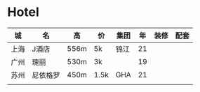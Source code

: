 # Hotel


|城|名|高|价|集团|年|装修|配套|
|---|---|---|---|---|---|---|---|
|上海|J酒店|556m|5k|锦江|21|||
|广州|瑰丽|530m|3k||19|||
|苏州|尼依格罗|450m|1.5k|GHA|21|||
|||||||||

